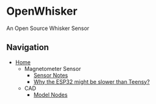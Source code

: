 # OpenWhisker
 An Open Source Whisker Sensor

## Navigation

- [Home](README.md)
    - Magnetometer Sensor
      - [Sensor Notes](Code/Sensor%20Notes.md)
      - [Why the ESP32 might be slower than Teensy?](Code/Why%20ESP32%20Might%20be%20slower%20than%20Teensy?.md)
  - CAD
    - [Model Nodes](CAD/Model%20Notes.md)